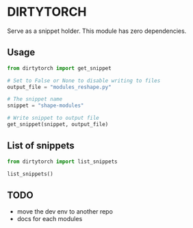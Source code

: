 # DIRTYTORCH

Serve as a snippet holder. This module has zero dependencies.

## Usage

```python
from dirtytorch import get_snippet

# Set to False or None to disable writing to files
output_file = "modules_reshape.py"

# The snippet name
snippet = "shape-modules"

# Write snippet to output file
get_snippet(snippet, output_file)
```

## List of snippets

```python
from dirtytorch import list_snippets

list_snippets()
```

## TODO

- move the dev env to another repo
- docs for each modules
